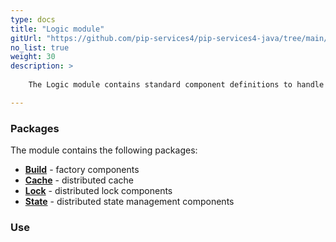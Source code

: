 ```yaml
---
type: docs
title: "Logic module"
gitUrl: "https://github.com/pip-services4/pip-services4-java/tree/main/pip-services4-logic-java"
no_list: true
weight: 30
description: > 
 
    The Logic module contains standard component definitions to handle complex business transactions.

---
```



### Packages

The module contains the following packages:

- [**Build**](build) - factory components
- [**Cache**](cahce) - distributed cache
- [**Lock**](lock) -  distributed lock components
- [**State**](state) -  distributed state management components



### Use

